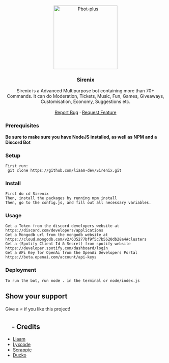 <!-- PROJECT LOGO -->
<br />
<p align="center">
  <a href="https://github.com/liaam-dev/Sirenix">
    <img src="https://cdn.discordapp.com/attachments/1077710324590989312/1078275366306721893/Letter_s.png" alt="Pbot-plus" width="200" height="200">
  </a>

  <h3 align="center">Sirenix</h3>
  <p align="center">
    Sirenix is a Advanced Multipurpose bot containing more than 70+ Commands. It can do Moderation, Tickets, Music, Fun, Games, Giveaways, Customisation, Economy, Suggestions etc.
    <br />
    <br />
    <a href="https://github.com/liaam-dev/Sirenix/issues">Report Bug</a>
    ·
    <a href="https://github.com/liaam-dev/Sirenix/issues">Request Feature</a>
  </p>
</p>

### Prerequisites
**Be sure to make sure you have NodeJS installed, as well as NPM and a Discord Bot**

### Setup
    First run:
     git clone https://github.com/liaam-dev/Sirenix.git

### Install
    First do cd Sirenix
    Then, install the packages by running npm install
    Then, go to the config.js, and fill out all necessary variables.

### Usage
    Get a Token from the discord developers website at https://discord.com/developers/applications
    Get a Mongodb url from the mongodb website at https://cloud.mongodb.com/v2/635277bf9f5c7b5620db28a4#clusters
    Get a (Spotify Client Id & Secret) from spotify website https://developer.spotify.com/dashboard/login
    Get a APi Key for OpenAi from the OpenAi Developers Portal https://beta.openai.com/account/api-keys

### Deployment
    To run the bot, run node . in the terminal or node/index.js

## Show your support

Give a ⭐️ if you like this project!

## <IMG SRC="https://cdn.discordapp.com/attachments/1078181915930136617/1078305677597999185/9870-credits_1.png" width="15px" height="15px"> - Credits

- [Liaam](https://github.com/liaam-dev)
- [Lyxcode](https://www.youtube.com/c/lyxcode)
- [Scrappie](https://github.com/notscrappie)
- [Ducko](https://github.com/DuckoDas)
